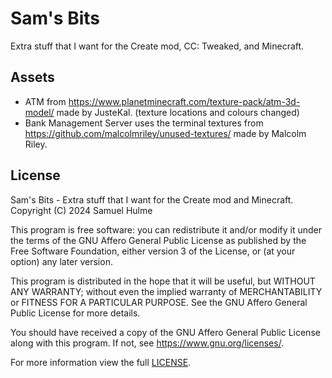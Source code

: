 # Sam's Bits
Extra stuff that I want for the Create mod, CC: Tweaked, and Minecraft.

## Assets

- ATM from <https://www.planetminecraft.com/texture-pack/atm-3d-model/> made by JusteKal. (texture locations and colours changed)
- Bank Management Server uses the terminal textures from <https://github.com/malcolmriley/unused-textures/> made by Malcolm Riley.

## License

Sam's Bits - Extra stuff that I want for the Create mod and Minecraft.
Copyright (C) 2024  Samuel Hulme

This program is free software: you can redistribute it and/or modify
it under the terms of the GNU Affero General Public License as published
by the Free Software Foundation, either version 3 of the License, or
(at your option) any later version.

This program is distributed in the hope that it will be useful,
but WITHOUT ANY WARRANTY; without even the implied warranty of
MERCHANTABILITY or FITNESS FOR A PARTICULAR PURPOSE.  See the
GNU Affero General Public License for more details.

You should have received a copy of the GNU Affero General Public License
along with this program.  If not, see <https://www.gnu.org/licenses/>.

For more information view the full [LICENSE](./LICENSE).